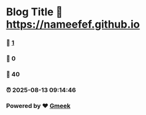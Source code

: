 # Blog Title :link: https://nameefef.github.io 
### :page_facing_up: [1](https://nameefef.github.io/tag.html) 
### :speech_balloon: 0 
### :hibiscus: 40 
### :alarm_clock: 2025-08-13 09:14:46 
### Powered by :heart: [Gmeek](https://github.com/Meekdai/Gmeek)
